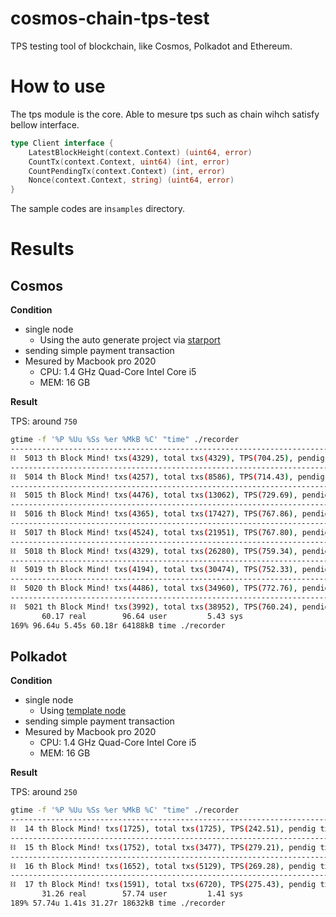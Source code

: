 # cosmos-chain-tps-test
TPS testing tool of blockchain, like Cosmos, Polkadot and Ethereum.

# How to use
The tps module is the core. Able to mesure tps such as chain wihch satisfy bellow interface.
```go
type Client interface {
	LatestBlockHeight(context.Context) (uint64, error)
	CountTx(context.Context, uint64) (int, error)
	CountPendingTx(context.Context) (int, error)
	Nonce(context.Context, string) (uint64, error)
}
```
The sample codes are in`samples` directory.


# Results
## Cosmos
**Condition**
- single node
  - Using the auto generate project via [starport](https://github.com/tendermint/starport)
- sending simple payment transaction
- Mesured by Macbook pro 2020
  - CPU: 1.4 GHz Quad-Core Intel Core i5
  - MEM: 16 GB

**Result**

TPS: around `750`
```sh
gtime -f '%P %Uu %Ss %er %MkB %C' "time" ./recorder
------------------------------------------------------------------------------------
⛓  5013 th Block Mind! txs(4329), total txs(4329), TPS(704.25), pendig txs(5515)
------------------------------------------------------------------------------------
⛓  5014 th Block Mind! txs(4257), total txs(8586), TPS(714.43), pendig txs(5446)
------------------------------------------------------------------------------------
⛓  5015 th Block Mind! txs(4476), total txs(13062), TPS(729.69), pendig txs(5872)
------------------------------------------------------------------------------------
⛓  5016 th Block Mind! txs(4365), total txs(17427), TPS(767.86), pendig txs(5343)
------------------------------------------------------------------------------------
⛓  5017 th Block Mind! txs(4524), total txs(21951), TPS(767.80), pendig txs(5539)
------------------------------------------------------------------------------------
⛓  5018 th Block Mind! txs(4329), total txs(26280), TPS(759.34), pendig txs(5538)
------------------------------------------------------------------------------------
⛓  5019 th Block Mind! txs(4194), total txs(30474), TPS(752.33), pendig txs(5531)
------------------------------------------------------------------------------------
⛓  5020 th Block Mind! txs(4486), total txs(34960), TPS(772.76), pendig txs(5403)
------------------------------------------------------------------------------------
⛓  5021 th Block Mind! txs(3992), total txs(38952), TPS(760.24), pendig txs(4946)
       60.17 real        96.64 user         5.43 sys
169% 96.64u 5.45s 60.18r 64188kB time ./recorder
```

## Polkadot
**Condition**
- single node
  - Using [template node](https://github.com/substrate-developer-hub/substrate-front-end-template)
- sending simple payment transaction
- Mesured by Macbook pro 2020
  - CPU: 1.4 GHz Quad-Core Intel Core i5
  - MEM: 16 GB

**Result**

TPS: around `250`
```sh
gtime -f '%P %Uu %Ss %er %MkB %C' "time" ./recorder
------------------------------------------------------------------------------------
⛓  14 th Block Mind! txs(1725), total txs(1725), TPS(242.51), pendig txs(324)
------------------------------------------------------------------------------------
⛓  15 th Block Mind! txs(1752), total txs(3477), TPS(279.21), pendig txs(134)
------------------------------------------------------------------------------------
⛓  16 th Block Mind! txs(1652), total txs(5129), TPS(269.28), pendig txs(240)
------------------------------------------------------------------------------------
⛓  17 th Block Mind! txs(1591), total txs(6720), TPS(275.43), pendig txs(109)
       31.26 real        57.74 user         1.41 sys
189% 57.74u 1.41s 31.27r 18632kB time ./recorder
```
